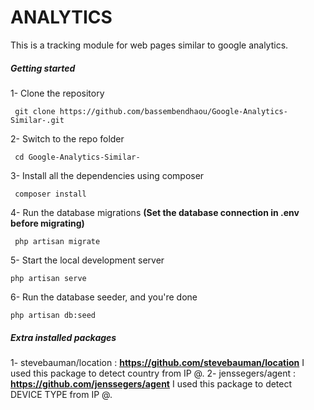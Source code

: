 # ANALYTICS

This is a tracking module for web pages similar to google analytics.

#####  Getting started	



 1- Clone the repository

```
 git clone https://github.com/bassembendhaou/Google-Analytics-Similar-.git
```
2- Switch to the repo folder

```
 cd Google-Analytics-Similar-
```
3- Install all the dependencies using composer

```
 composer install
```
4- Run the database migrations **(Set the database connection in .env before migrating)**

```
 php artisan migrate
```

5- Start the local development server

```
php artisan serve
```

6- Run the database seeder, and you're done

```
php artisan db:seed
```

#####  Extra installed packages 

1- stevebauman/location :   **https://github.com/stevebauman/location**
I used this package to detect country from IP @.
2- jenssegers/agent : **https://github.com/jenssegers/agent**
I used this package to detect DEVICE TYPE from IP @.
